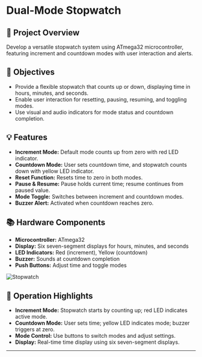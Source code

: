 # Dual-Mode Stopwatch  

## 📖 Project Overview  
Develop a versatile stopwatch system using ATmega32 microcontroller, featuring increment and countdown modes with user interaction and alerts.

## 🎯 Objectives  
- Provide a flexible stopwatch that counts up or down, displaying time in hours, minutes, and seconds.  
- Enable user interaction for resetting, pausing, resuming, and toggling modes.  
- Use visual and audio indicators for mode status and countdown completion.

## 💡 Features  
- **Increment Mode:** Default mode counts up from zero with red LED indicator.  
- **Countdown Mode:** User sets countdown time, and stopwatch counts down with yellow LED indicator.  
- **Reset Function:** Resets time to zero in both modes.  
- **Pause & Resume:** Pause holds current time; resume continues from paused value.  
- **Mode Toggle:** Switches between increment and countdown modes.  
- **Buzzer Alert:** Activated when countdown reaches zero.

## 📚 Hardware Components  
- **Microcontroller:** ATmega32  
- **Display:** Six seven-segment displays for hours, minutes, and seconds  
- **LED Indicators:** Red (increment), Yellow (countdown)  
- **Buzzer:** Sounds at countdown completion  
- **Push Buttons:** Adjust time and toggle modes  

![Stopwatch](https://github.com/user-attachments/assets/04b0269b-36e9-4969-a69d-dd6401d4c837)  

## 🚀 Operation Highlights  
- **Increment Mode:** Stopwatch starts by counting up; red LED indicates active mode.  
- **Countdown Mode:** User sets time; yellow LED indicates mode; buzzer triggers at zero.  
- **Mode Control:** Use buttons to switch modes and adjust settings.  
- **Display:** Real-time time display using six seven-segment displays.

---  
